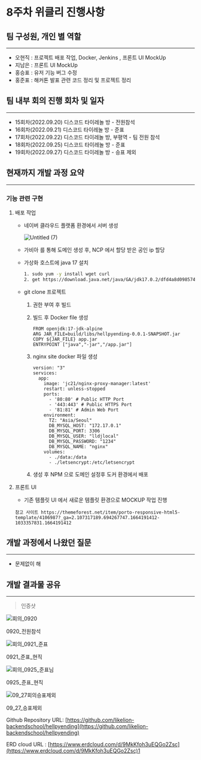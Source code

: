 # 8주차 위클리 진행사항

## 팀 구성원, 개인 별 역할

---

- 오현직 : 프로젝트 배포 작업, Docker, Jenkins  , 프론트 UI MockUp
- 지남은 : 프론트 UI MockUp
- 홍승표 : 유저 기능 버그 수정
- 홍준표 : 해커톤 발표 관련 코드 정리 및 프로젝트 정리

## 팀 내부 회의 진행 회차 및 일자

---

- 15회차(2022.09.20) 디스코드 타이레놀 방 - 전원참석
- 16회차(2022.09.21) 디스코드 타이레놀 방 - 준표
- 17회차(2022.09.22) 디스코드 타이레놀 방, 부평역 -  팀 전원 참석
- 18회차(2022.09.25) 디스코드 타이레놀 방 - 준표
- 19회차(2022.09.27) 디스코드 타이레놀 방 - 승표 제외

## 현재까지 개발 과정 요약

---

### 기능 관련 구현

1. 배포 작업
    - 네이버 클라우드 플랫폼 환경에서 서버 생성
        
        ![Untitled (7)](https://user-images.githubusercontent.com/42793489/192423593-7a5e33c2-1431-463a-ae97-a22de76566b9.png)
        
    - 가비아  를 통해 도메인 생성 후, NCP 에서 할당 받은 공인 ip 할당
    - 가상화 호스트에 java 17 설치
        
        ```bash
        1. sudo yum -y install wget curl
        2. get https://download.java.net/java/GA/jdk17.0.2/dfd4a8d0985749f896bed50d7138ee7f/8/GPL/openjdk-17.0.2_linux-x64_bin.tar.gz
        ```
        
    - git clone 프로젝트
        1. 권한 부여 후 빌드
        2. 빌드 후 Docker file 생성
            
            ```docker
            FROM openjdk:17-jdk-alpine
            ARG JAR_FILE=build/libs/hellpyending-0.0.1-SNAPSHOT.jar
            COPY ${JAR_FILE} app.jar
            ENTRYPOINT ["java","-jar","/app.jar"]
            ```
            
        3. nginx site docker 파일 생성
            
            ```docker
            version: "3"
            services:
              app:
                image: 'jc21/nginx-proxy-manager:latest'
                restart: unless-stopped
                ports:
                  - '80:80' # Public HTTP Port
                  - '443:443' # Public HTTPS Port
                  - '81:81' # Admin Web Port
                environment:
                  TZ: "Asia/Seoul"
                  DB_MYSQL_HOST: "172.17.0.1"
                  DB_MYSQL_PORT: 3306
                  DB_MYSQL_USER: "lldjlocal"
                  DB_MYSQL_PASSWORD: "1234"
                  DB_MYSQL_NAME: "nginx"
                volumes:
                  - ./data:/data
                  - ./letsencrypt:/etc/letsencrypt
            ```
            
        4. 생성 후 NPM 으로 도메인 설정후 도커 환경에서 배포
        
2. 프론트 UI 
    - 기존 템플릿 UI 에서 새로운 템플릿 환경으로 MOCKUP 작업 진행
    
    ```
    참고 사이트 https://themeforest.net/item/porto-responsive-html5-template/4106987?_ga=2.107317189.694267747.1664191412-1033357831.1664191412
    ```
    

## 개발 과정에서 나왔던 질문

---

- 문제없이 해

## 개발 결과물 공유

---

> 인증샷
> 

![회의_0920](https://user-images.githubusercontent.com/42793489/192423611-7b7ca013-10d0-4ebc-86fb-f3a430767328.png)

0920_전원참석

![회의_0921_준표](https://user-images.githubusercontent.com/42793489/192423631-debe7cfa-bbb2-4317-9032-796ec5398a3b.PNG)

0921_준표_현직

![회의_0925_준표님](https://user-images.githubusercontent.com/42793489/192423658-aaa4aab2-ad3e-4d8f-8e01-44888992f72d.png)

0925_준표_현직

![09_27회의승표제외](https://user-images.githubusercontent.com/42793489/192423683-a29be791-b9e5-4f60-a90f-d4ef84204d3f.PNG)

09_27_승표제외

Github Repository URL: [https://github.com/likelion-backendschool/hellpyending](https://github.com/likelion-backendschool/hellpyending)

ERD cloud URL : [https://www.erdcloud.com/d/9MkKfoh3uEQGo2Zsc](https://www.erdcloud.com/d/9MkKfoh3uEQGo2Zsc)1
